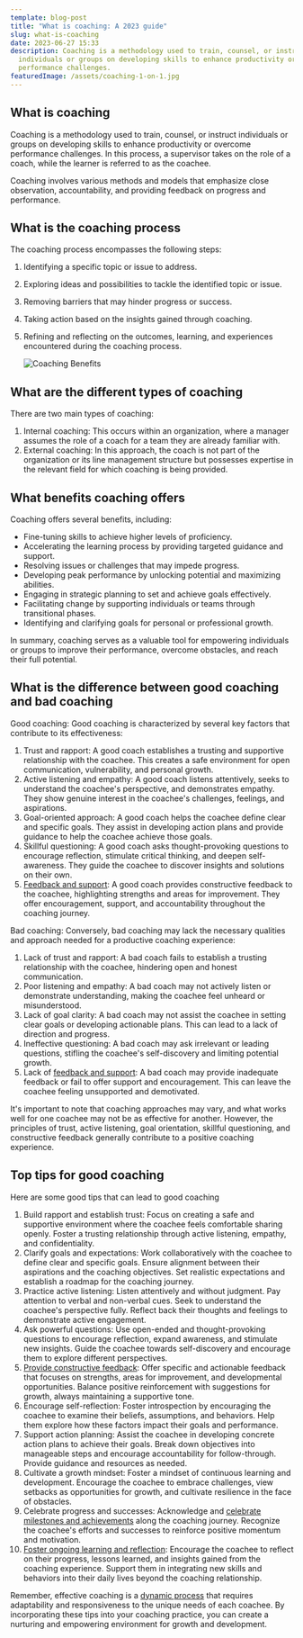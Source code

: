 ```yaml
---
template: blog-post
title: "What is coaching: A 2023 guide"
slug: what-is-coaching
date: 2023-06-27 15:33
description: Coaching is a methodology used to train, counsel, or instruct
  individuals or groups on developing skills to enhance productivity or overcome
  performance challenges.
featuredImage: /assets/coaching-1-on-1.jpg
---
```

## What is coaching

Coaching is a methodology used to train, counsel, or instruct individuals or groups on developing skills to enhance productivity or overcome performance challenges. In this process, a supervisor takes on the role of a coach, while the learner is referred to as the coachee.

Coaching involves various methods and models that emphasize close observation, accountability, and providing feedback on progress and performance.

## What is the coaching process

The coaching process encompasses the following steps:

1. Identifying a specific topic or issue to address.
2. Exploring ideas and possibilities to tackle the identified topic or issue.
3. Removing barriers that may hinder progress or success.
4. Taking action based on the insights gained through coaching.
5. Refining and reflecting on the outcomes, learning, and experiences encountered during the coaching process.

   ![Coaching Benefits](/assets/special-coaching-benefits.gif)

## What are the different types of coaching

There are two main types of coaching:

1. Internal coaching: This occurs within an organization, where a manager assumes the role of a coach for a team they are already familiar with.
2. External coaching: In this approach, the coach is not part of the organization or its line management structure but possesses expertise in the relevant field for which coaching is being provided.

## W﻿hat benefits coaching offers

Coaching offers several benefits, including:

* Fine-tuning skills to achieve higher levels of proficiency.
* Accelerating the learning process by providing targeted guidance and support.
* Resolving issues or challenges that may impede progress.
* Developing peak performance by unlocking potential and maximizing abilities.
* Engaging in strategic planning to set and achieve goals effectively.
* Facilitating change by supporting individuals or teams through transitional phases.
* Identifying and clarifying goals for personal or professional growth.

In summary, coaching serves as a valuable tool for empowering individuals or groups to improve their performance, overcome obstacles, and reach their full potential.

## W﻿hat is the difference between good coaching and bad coaching

Good coaching: Good coaching is characterized by several key factors that contribute to its effectiveness:

1. Trust and rapport: A good coach establishes a trusting and supportive relationship with the coachee. This creates a safe environment for open communication, vulnerability, and personal growth.
2. Active listening and empathy: A good coach listens attentively, seeks to understand the coachee's perspective, and demonstrates empathy. They show genuine interest in the coachee's challenges, feelings, and aspirations.
3. Goal-oriented approach: A good coach helps the coachee define clear and specific goals. They assist in developing action plans and provide guidance to help the coachee achieve those goals.
4. Skillful questioning: A good coach asks thought-provoking questions to encourage reflection, stimulate critical thinking, and deepen self-awareness. They guide the coachee to discover insights and solutions on their own.
5. [Feedback and support](https://www.performancereviewssoftware.com/top-interview-questions-to-ask-your-candidates/): A good coach provides constructive feedback to the coachee, highlighting strengths and areas for improvement. They offer encouragement, support, and accountability throughout the coaching journey.

Bad coaching: Conversely, bad coaching may lack the necessary qualities and approach needed for a productive coaching experience:

1. Lack of trust and rapport: A bad coach fails to establish a trusting relationship with the coachee, hindering open and honest communication.
2. Poor listening and empathy: A bad coach may not actively listen or demonstrate understanding, making the coachee feel unheard or misunderstood.
3. Lack of goal clarity: A bad coach may not assist the coachee in setting clear goals or developing actionable plans. This can lead to a lack of direction and progress.
4. Ineffective questioning: A bad coach may ask irrelevant or leading questions, stifling the coachee's self-discovery and limiting potential growth.
5. Lack of [feedback and support](https://www.performancereviewssoftware.com/cost-of-performance-management-software-in-2021/): A bad coach may provide inadequate feedback or fail to offer support and encouragement. This can leave the coachee feeling unsupported and demotivated.

It's important to note that coaching approaches may vary, and what works well for one coachee may not be as effective for another. However, the principles of trust, active listening, goal orientation, skillful questioning, and constructive feedback generally contribute to a positive coaching experience.

## T﻿op tips for good coaching

H﻿ere are some good tips that can lead to good coaching

1. Build rapport and establish trust: Focus on creating a safe and supportive environment where the coachee feels comfortable sharing openly. Foster a trusting relationship through active listening, empathy, and confidentiality.
2. Clarify goals and expectations: Work collaboratively with the coachee to define clear and specific goals. Ensure alignment between their aspirations and the coaching objectives. Set realistic expectations and establish a roadmap for the coaching journey.
3. Practice active listening: Listen attentively and without judgment. Pay attention to verbal and non-verbal cues. Seek to understand the coachee's perspective fully. Reflect back their thoughts and feelings to demonstrate active engagement.
4. Ask powerful questions: Use open-ended and thought-provoking questions to encourage reflection, expand awareness, and stimulate new insights. Guide the coachee towards self-discovery and encourage them to explore different perspectives.
5. [Provide constructive feedback](https://www.performancereviewssoftware.com/hris-software-for-small-medium-companies/): Offer specific and actionable feedback that focuses on strengths, areas for improvement, and developmental opportunities. Balance positive reinforcement with suggestions for growth, always maintaining a supportive tone.
6. Encourage self-reflection: Foster introspection by encouraging the coachee to examine their beliefs, assumptions, and behaviors. Help them explore how these factors impact their goals and performance.
7. Support action planning: Assist the coachee in developing concrete action plans to achieve their goals. Break down objectives into manageable steps and encourage accountability for follow-through. Provide guidance and resources as needed.
8. Cultivate a growth mindset: Foster a mindset of continuous learning and development. Encourage the coachee to embrace challenges, view setbacks as opportunities for growth, and cultivate resilience in the face of obstacles.
9. Celebrate progress and successes: Acknowledge and [celebrate milestones and achievements](https://www.performancereviewssoftware.com/what-is-organizational-development/) along the coaching journey. Recognize the coachee's efforts and successes to reinforce positive momentum and motivation.
10. [Foster ongoing learning and reflection](https://www.performancereviewssoftware.com/performance-review-remote-best/): Encourage the coachee to reflect on their progress, lessons learned, and insights gained from the coaching experience. Support them in integrating new skills and behaviors into their daily lives beyond the coaching relationship.

Remember, effective coaching is a [dynamic process](https://www.performancereviewssoftware.com/performance-review-improvements/) that requires adaptability and responsiveness to the unique needs of each coachee. By incorporating these tips into your coaching practice, you can create a nurturing and empowering environment for growth and development.